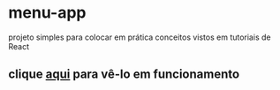 # menu-app

projeto simples para colocar em prática conceitos vistos em tutoriais de React

## clique [aqui](https://fabioportfolio-react-tabs-app.netlify.app/) para vê-lo em funcionamento
